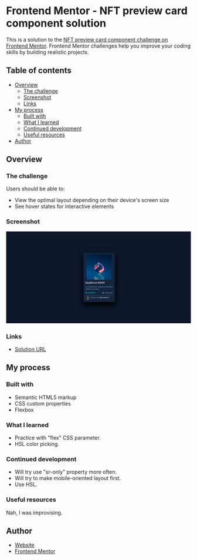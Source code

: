 # Frontend Mentor - NFT preview card component solution

This is a solution to the [NFT preview card component challenge on Frontend Mentor](https://www.frontendmentor.io/challenges/nft-preview-card-component-SbdUL_w0U). Frontend Mentor challenges help you improve your coding skills by building realistic projects. 

## Table of contents

- [Overview](#overview)
  - [The challenge](#the-challenge)
  - [Screenshot](#screenshot)
  - [Links](#links)
- [My process](#my-process)
  - [Built with](#built-with)
  - [What I learned](#what-i-learned)
  - [Continued development](#continued-development)
  - [Useful resources](#useful-resources)
- [Author](#author)

## Overview

### The challenge

Users should be able to:

- View the optimal layout depending on their device's screen size
- See hover states for interactive elements

### Screenshot

![](./images/nft-preview.png)

### Links

- [Solution URL](https://affectionate-bell-19f602.netlify.app/)

## My process

### Built with

- Semantic HTML5 markup
- CSS custom properties
- Flexbox

### What I learned

- Practice with "flex" CSS parameter.
- HSL color picking.

### Continued development

- Will try use "sr-only" property more often.
- Will try to make mobile-oriented layout first.
- Use HSL.

### Useful resources

Nah, I was improvising.

## Author

- [Website](https://affectionate-benz-e7d220.netlify.app/)
- [Frontend Mentor](https://www.frontendmentor.io/profile/yourusername)
